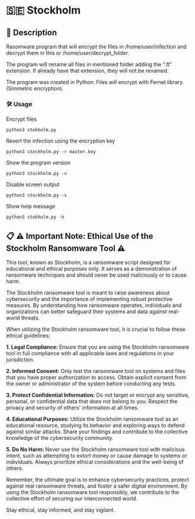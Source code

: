 # 🇸🇪 Stockholm
## 📝 Description
Rasomware program that will encrypt the files in /home/user/infection and decrypt them in this or /home/user/decrypt_folder.

The program will rename all files in mentioned folder adding the ".ft" extension. If already have that extension, they will not be renamed.

The program was created in Python. Files will encrypt with Fernet library. (Simmetric encryption).

### 🛠️ Usage
Encrypt files 
```
python3 stokholm.py
```
Revert the infection using the encryption key
```
python3 stockholm.py -r master.key  
```
Show the program version
```
python3 stockholm.py -v  
```
Disable screen output
```      
python3 stockholm.py -s
```
Show help message
```
python3 stokholm.py -h
```

## 📋 ⚠️ Important Note: Ethical Use of the Stockholm Ransomware Tool ⚠️
This tool, known as Stockholm, is a ransomware script designed for educational and ethical purposes only. It serves as a demonstration of ransomware techniques and should never be used maliciously or to cause harm.

The Stockholm ransomware tool is meant to raise awareness about cybersecurity and the importance of implementing robust protective measures. By understanding how ransomware operates, individuals and organizations can better safeguard their systems and data against real-world threats.

When utilizing the Stockholm ransomware tool, it is crucial to follow these ethical guidelines:

**1. Legal Compliance:** Ensure that you are using the Stockholm ransomware tool in full compliance with all applicable laws and regulations in your jurisdiction.
   
**2. Informed Consent:** Only test the ransomware tool on systems and files that you have proper authorization to access. Obtain explicit consent from the owner or administrator of the system before conducting any tests.

**3. Protect Confidential Information:** Do not target or encrypt any sensitive, personal, or confidential data that does not belong to you. Respect the privacy and security of others' information at all times.

**4. Educational Purposes:** Utilize the Stockholm ransomware tool as an educational resource, studying its behavior and exploring ways to defend against similar attacks. Share your findings and contribute to the collective knowledge of the cybersecurity community.

**5. Do No Harm:** Never use the Stockholm ransomware tool with malicious intent, such as attempting to extort money or cause damage to systems or individuals. Always prioritize ethical considerations and the well-being of others.

Remember, the ultimate goal is to enhance cybersecurity practices, protect against real ransomware threats, and foster a safer digital environment. By using the Stockholm ransomware tool responsibly, we contribute to the collective effort of securing our interconnected world.

Stay ethical, stay informed, and stay vigilant.